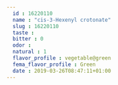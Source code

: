 ```yaml
---
  id : 16220110
  name : "cis-3-Hexenyl crotonate"
  slug : 16220110
  taste : 
  bitter : 0
  odor : 
  natural : 1
  flavor_profile : vegetable@green
  fema_flavor_profile : Green
  date : 2019-03-26T08:47:11+01:00
---
```



